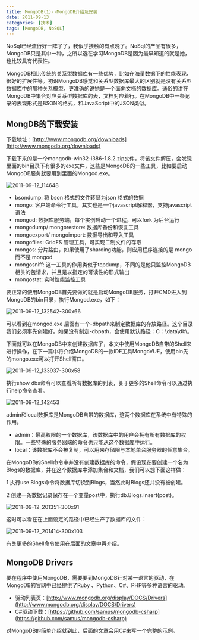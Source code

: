 ```yaml
---
title: MongoDB(1)--MongoDB介绍及安装
date: 2011-09-13
categories: [技术]
tags: [MongoDB, NoSQL]
---
```


NoSql已经流行好一阵子了，我似乎接触的有点晚了。NoSql的产品有很多，MongoDB只是其中一种，之所以选在学习MongoDB是因为最早知道的就是她，也比较具有代表性。

MongoDB相比传统的关系型数据库有一些优势，比如在海量数据下的性能表现、很好的扩展性等。初识MongoDB感觉和关系型数据库最大的区别就是没有关系型数据库中的那种关系模型，更准确的说她是一个面向文档的数据库。通俗的讲在MongoDB中集合对应关系型数据库的表，文档对应着行。在MongoDB中一条记录的表现形式是BSON的格式，和JavaScript中的JSON类似。

## MongDB的下载安装

下载地址：[http://www.mongodb.org/downloads](http://www.mongodb.org/downloads)

下载下来的是一个mongodb-win32-i386-1.8.2.zip文件，将该文件解压，会发现里面的bin目录下有很多的exe文件，这些是MongoDB的一些工具，比如要启动MongoDB服务就要用到里面的Mongod.exe。

![2011-09-12_114648](https://cdn.jsdelivr.net/gh/oec2003/hblog-images/img/202201300726967.png)

* bsondump:  将 bson 格式的文件转储为json 格式的数据 
* mongo:  客户端命令行工具，其实也是一个javascript解释器，支持javascript语法 
* mongod:  数据库服务端，每个实例启动一个进程，可以fork 为后台运行 
* mongodump/ mongorestore:  数据库备份和恢复工具 
* mongoexport/ mongoimport:  数据导出和导入工具 
* mongofiles: GridFS 管理工具，可实现二制文件的存取 
* mongos:  分片路由，如果使用了sharding功能，则应用程序连接的是 mongo而不是 mongod 
* mongosniff:  这一工具的作用类似于tcpdump，不同的是他只监控MongoDB 相关的包请求，并且是以指定的可读性的形式输出
* mongostat:  实时性能监控工具

要正常的使用MongoDB首先要做的就是启动MongoDB服务，打开CMD进入到MongoDB的bin目录，执行Mongod.exe，如下：

![2011-09-12_132542-300x66](https://cdn.jsdelivr.net/gh/oec2003/hblog-images/img/202201300726870.png)

可以看到在mongod.exe 后面有一个-dbpath来制定数据库的存放路径。这个目录我们必须事先创建好。如果没有制定-dbpath，会使用默认路径：C：\data\db\。

下面就可以在MongoDB中来创建数据库了，本文中使用MongoDB自带的Shell来进行操作，在下一篇中将介绍MongoDB的一款IDE工具MongoVUE，使用bin先的mongo.exe可以打开Shell窗口。

![2011-09-12_133937-300x58](https://cdn.jsdelivr.net/gh/oec2003/hblog-images/img/202201300727903.png)

执行show dbs命令可以查看所有数据库的列表，关于更多的Shell命令可以通过执行help命令查看。

![2011-09-12_142453](https://cdn.jsdelivr.net/gh/oec2003/hblog-images/img/202201300727232.png)

admin和local数据库是MongoDB自带的数据库，这两个数据库在系统中有特殊的作用。

* admin：最高权限的一个数据库，该数据库中的用户会拥有所有数据库的权限。一些特殊的服务器端的命令也只能从这个数据库中运行。
* local：该数据库不会被复制，可以用来存储限与本地单台服务器的任意集合。

在MongoDB的Shell命令中并没有创建数据库的命令，假设现在要创建一个名为Blogs的数据库，并在这个数据库中添加集合和文档，我们可以想下面这样做：

1 执行use Blogs命令将数据库切换到Blogs，当然此时Blogs还并没有被创建。

2 创建一条数据记录保存在一个变量post中，执行db.Blogs.insert(post)。

![2011-09-12_201351-300x91](https://cdn.jsdelivr.net/gh/oec2003/hblog-images/img/202201300727969.png)


这时可以看在在上面设定的路径中已经生产了数据库的文件：

![2011-09-12_201414-300x103](https://cdn.jsdelivr.net/gh/oec2003/hblog-images/img/202201300727295.png)

有关更多的Shell命令使用在后面的文章中再介绍。

## MongoDB Drivers

要在程序中使用MongoDB，需要要到MongoDB针对某一语言的驱动，在MongoDB的官网中已经提供了Ruby 、Python、C#、PHP等多种语言的驱动。

* 驱动列表页：[http://www.mongodb.org/display/DOCS/Drivers](http://www.mongodb.org/display/DOCS/Drivers)
* C#驱动下载：[https://github.com/samus/mongodb-csharp](https://github.com/samus/mongodb-csharp)

对MongoDB的简单介绍就到此，后面的文章会用C#来写一个完整的示例。





